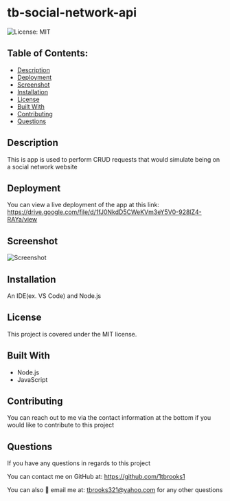 # tb-social-network-api

![License: MIT](https://img.shields.io/badge/License-MIT-yellow.svg)

## Table of Contents:
  - [Description](#description)
  - [Deployment](#deployment)
  - [Screenshot](#screenshot)
  - [Installation](#installation)
  - [License](#license)
  - [Built With](#built-with)
  - [Contributing](#contributing)
  - [Questions](#questions)

## Description
This is app is used to perform CRUD requests that would simulate being on a social network website

## Deployment
You can view a live deployment of the app at this link: https://drive.google.com/file/d/1fJ0NkdD5CWeKVm3eY5V0-928lZ4-RAYa/view

## Screenshot
![Screenshot]()

## Installation
An IDE(ex. VS Code) and Node.js

## License
This project is covered under the MIT license.

## Built With
- Node.js
- JavaScript

## Contributing
You can reach out to me via the contact information at the bottom if you would like to contribute to this project

## Questions
If you have any questions in regards to this project 

You can contact me on GitHub at: https://github.com/1tbrooks1 

You can also 📧 email me at: tbrooks321@yahoo.com for any other questions